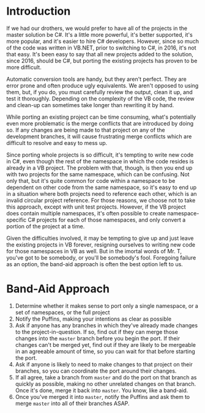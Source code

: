 <!-- TITLE: Porting VB Projects to C# -->
<!-- SUBTITLE: Words to the wise -->

# Introduction
If we had our drothers, we would prefer to have all of the projects in the master solution be C#.  It's a little more powerful, it's better supported, it's more popular, and it's easier to hire C# developers.  However, since so much of the code was written in VB.NET, prior to switching to C#, in 2016, it's not that easy.  It's been easy to say that all new projects added to the solution, since 2016, should be C#, but porting the existing projects has proven to be more difficult.  

Automatic conversion tools are handy, but they aren't perfect.  They are error prone and often produce ugly equivalents.  We aren't opposed to using them, but, if you do, you must carefully review the output, clean it up, and test it thoroughly.  Depending on the complexity of the VB code, the review and clean-up can sometimes take longer than rewriting it by hand.

While porting an existing project can be time consuming, what's potentially even more problematic is the merge conflicts that are introduced by doing so.  If any changes are being made to that project on any of the development branches, it will cause frustrating merge conflicts which are difficult to resolve and easy to mess up.

Since porting whole projects is so difficult, it's tempting to write new code in C#, even though the rest of the namespace in which the code resides is already in a VB project.  The problem with that, though, is then you end up with two projects for the same namespace, which can be confusing.  Not only that, but it's quite common for code within a namespace to be dependent on other code from the same namespace, so it's easy to end up in a situation where both projects need to reference each other, which is an invalid circular project reference.  For those reasons, we choose not to take this approach, except with unit test projects.  However, if the VB project does contain multiple namespaces, it's often possible to create namespace-specific C# projects for each of those namespaces, and only convert a portion of the project at a time.

Given the difficulties involved, it may be tempting to give up and just leave the existing projects in VB forever, resigning ourselves to writing new code for those namespaces in VB as well.  But in the imortal words of Mr. T, you've got to be somebody, or you'll be somebody's fool.  Foregoing failure as an option, the band-aid approach is often the best option left to us.

# Band-Aid Approach
1. Determine whether it makes sense to port only a single namespace, or a set of namespaces, or the full project
2. Notify the Puffins, making your intentions as clear as possible
3. Ask if anyone has any branches in which they've already made changes to the project-in-question.  If so, find out if they can merge those changes into the `master` branch before you begin the port.  If their changes can't be merged yet, find out if they are likely to be mergeable in an agreeable amount of time, so you can wait for that before starting the port.
4. Ask if anyone is likely to need to make changes to that project on their branches, so you can coordinate the port around their changes.
5. If all agree, take a branch from `master` and do the port on that branch as quickly as possible, making no other unrelated changes on that branch.  Once it's done, merge it back into `master`.  You know, like a band-aid.
6. Once you've merged it into `master`, notify the Puffins and ask them to merge `master` into all of their branches ASAP.